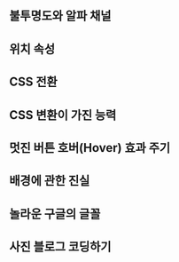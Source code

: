 ## 불투명도와 알파 채널

## 위치 속성

## CSS 전환

## CSS 변환이 가진 능력

## 멋진 버튼 호버(Hover) 효과 주기

## 배경에 관한 진실

## 놀라운 구글의 글꼴

## 사진 블로그 코딩하기 